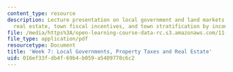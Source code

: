 ```yaml
---
content_type: resource
description: Lecture presentation on local government and land markets, property taxes,
  real estate, town fiscal incentives, and town stratification by income.
file: /media/https%3A/open-learning-course-data-rc.s3.amazonaws.com/11-433j-real-estate-economics-fall-2008/016ef33fdb4f69b4b059a5409778c6c2_wk7.pdf
file_type: application/pdf
resourcetype: Document
title: 'Week 7: Local Governments, Property Taxes and Real Estate'
uid: 016ef33f-db4f-69b4-b059-a5409778c6c2
---
```

